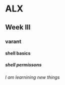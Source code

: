 # ALX
## Week III
### varant
#### shell basics ####
##### shell permissons #####
###### I am learnining new things ######
